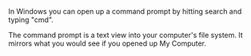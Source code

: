 In Windows you can open up a command prompt by hitting search and typing "cmd".

The command prompt is a text view into your computer's file system. It mirrors what you would see if you opened up My Computer. 